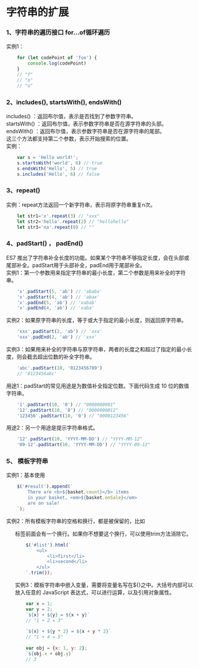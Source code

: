 # 字符串的扩展

### 1、字符串的遍历接口  for...of循环遍历

实例1：
```javascript
    for (let codePoint of 'foo') {
        console.log(codePoint)
    }
    // "f"
    // "o"
    // "o"
```

### 2、includes(), startsWith(), endsWith()

includes() ：返回布尔值，表示是否找到了参数字符串。     
startsWith() ：返回布尔值，表示参数字符串是否在源字符串的头部。      
endsWith() ：返回布尔值，表示参数字符串是否在源字符串的尾部。        
这三个方法都支持第二个参数，表示开始搜索的位置。        
实例：
```javascript
    var s = 'Hello world!';
    s.startsWith('world', 6) // true
    s.endsWith('Hello', 5) // true
    s.includes('Hello', 6) // false
```

### 3、repeat()

实例：repeat方法返回一个新字符串，表示将原字符串重复n次。
```javascript
    let str1='x'.repeat(3) // "xxx"
    let str2='hello'.repeat(2) // "hellohello"
    let str3='na'.repeat(0) // ""
```

### 4、padStart() ， padEnd()

ES7 推出了字符串补全长度的功能。如果某个字符串不够指定长度，会在头部或尾部补全。padStart用于头部补全，padEnd用于尾部补全。      
实例1：第一个参数用来指定字符串的最小长度，第二个参数是用来补全的字符串。       
```javascript
    'x'.padStart(5, 'ab') // 'ababx'
    'x'.padStart(4, 'ab') // 'abax'
    'x'.padEnd(5, 'ab') // 'xabab'
    'x'.padEnd(4, 'ab') // 'xaba'
```

实例2：如果原字符串的长度，等于或大于指定的最小长度，则返回原字符串。
```javascript
    'xxx'.padStart(2, 'ab') // 'xxx'
    'xxx'.padEnd(2, 'ab') // 'xxx'
```

实例3：如果用来补全的字符串与原字符串，两者的长度之和超过了指定的最小长度，则会截去超出位数的补全字符串。
```javascript
    'abc'.padStart(10, '0123456789')
    // '0123456abc'
```

用途1：padStart的常见用途是为数值补全指定位数。下面代码生成 10 位的数值字符串。
```javascript
    '1'.padStart(10, '0') // "0000000001"
    '12'.padStart(10, '0') // "0000000012"
    '123456'.padStart(10, '0') // "0000123456"
```

用途2：另一个用途是提示字符串格式。      
```javascript
    '12'.padStart(10, 'YYYY-MM-DD') // "YYYY-MM-12"
    '09-12'.padStart(10, 'YYYY-MM-DD') // "YYYY-09-12"
```

### 5、 模板字符串	

实例1：基本使用        
```javascript
    $('#result').append(`
        There are <b>${basket.count}</b> items
        in your basket, <em>${basket.onSale}</em>
        are on sale!
    `);
```

实例2：所有模板字符串的空格和换行，都是被保留的，比如<ul>标签前面会有一个换行。如果你不想要这个换行，可以使用trim方法消除它。     
```javascript
    $('#list').html(`
        <ul>
            <li>first</li>
            <li>second</li>
        </ul>
    `.trim());
```

实例3：模板字符串中嵌入变量，需要将变量名写在${}之中。大括号内部可以放入任意的 JavaScript 表达式，可以进行运算，以及引用对象属性。       
```javascript
    var x = 1;
    var y = 2;
    `${x} + ${y} = ${x + y}`
    // "1 + 2 = 3"
        
    `${x} + ${y * 2} = ${x + y * 2}`
    // "1 + 4 = 5"
    
    var obj = {x: 1, y: 2};
    `${obj.x + obj.y}`
    // 3
```










